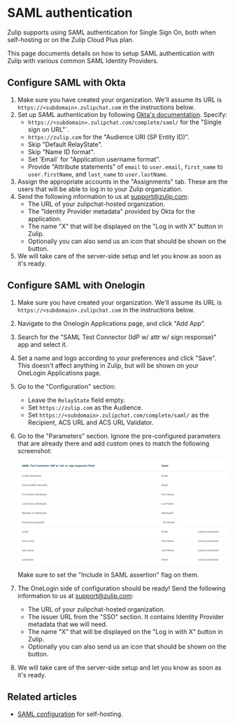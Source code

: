 # SAML authentication

Zulip supports using SAML authentication for Single Sign On, both when
self-hosting or on the Zulip Cloud Plus plan.

This page documents details on how to setup SAML authentication with
Zulip with various common SAML Identity Providers.

## Configure SAML with Okta

1. Make sure you have created your organization. We'll assume its URL is
   `https://<subdomain>.zulipchat.com` in the instructions below.
1. Set up SAML authentication by following
   [Okta's documentation](https://developer.okta.com/docs/guides/saml-application-setup/overview/).
   Specify:
     * `https://<subdomain>.zulipchat.com/complete/saml/` for the "Single sign on URL"`.
     * `https://zulip.com` for the "Audience URI (SP Entity ID)".
     * Skip "Default RelayState".
     * Skip "Name ID format".
     * Set 'Email` for "Application username format".
     * Provide "Attribute statements" of `email` to `user.email`,
       `first_name` to `user.firstName`, and `last_name` to `user.lastName`.
1. Assign the appropriate accounts in the "Assignments" tab. These are the users
   that will be able to log in to your Zulip organization.
1. Send the following information to us at support@zulip.com:
     * The URL of your zulipchat-hosted organization.
     * The "Identity Provider metadata" provided by Okta for the application.
     * The name "X" that will be displayed on the "Log in with X" button in Zulip.
     * Optionally you can also send us an icon that should be shown on the button.
1. We will take care of the server-side setup and let you know as soon as it's ready.

## Configure SAML with Onelogin

1. Make sure you have created your organization. We'll assume its URL is
   `https://<subdomain>.zulipchat.com` in the instructions below.
1. Navigate to the Onelogin Applications page, and click "Add App".
1. Search for the "SAML Test Connector (IdP w/ attr w/ sign response)" app and select it.
1. Set a name and logo according to your preferences and click "Save". This doesn't affect anything in Zulip,
   but will be shown on your OneLogin Applications page.
1. Go to the "Configuration" section:
    * Leave the `RelayState` field empty.
    * Set `https://zulip.com` as the Audience.
    * Set `https://<subdomain>.zulipchat.com/complete/saml/` as the Recipient, ACS URL
      and ACS URL Validator.
1. Go to the "Parameters" section. Ignore the pre-configured parameters that are already there
   and add custom ones to match the following screenshot:

    ![Onelogin parameters](/static/images/help/onelogin_parameters.png)

    Make sure to set the "Include in SAML assertion" flag on them.

1. The OneLogin side of configuration should be ready!
   Send the following information to us at support@zulip.com:
     * The URL of your zulipchat-hosted organization.
     * The issuer URL from the "SSO" section. It contains Identity Provider metadata that we will need.
     * The name "X" that will be displayed on the "Log in with X" button in Zulip.
     * Optionally you can also send us an icon that should be shown on the button.
1. We will take care of the server-side setup and let you know as soon as it's ready.

## Related articles

* [SAML configuration][saml-readthedocs] for self-hosting.

[saml-readthedocs]: https://zulip.readthedocs.io/en/stable/production/authentication-methods.html#saml
